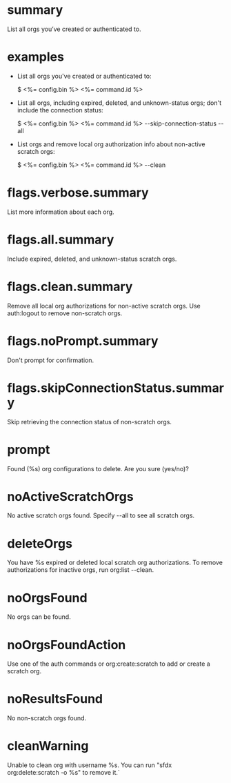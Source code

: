 # summary

List all orgs you’ve created or authenticated to.

# examples

- List all orgs you've created or authenticated to:

  $ <%= config.bin %> <%= command.id %>

- List all orgs, including expired, deleted, and unknown-status orgs; don't include the connection status:

  $ <%= config.bin %> <%= command.id %> --skip-connection-status --all

- List orgs and remove local org authorization info about non-active scratch orgs:

  $ <%= config.bin %> <%= command.id %> --clean

# flags.verbose.summary

List more information about each org.

# flags.all.summary

Include expired, deleted, and unknown-status scratch orgs.

# flags.clean.summary

Remove all local org authorizations for non-active scratch orgs. Use auth:logout to remove non-scratch orgs.

# flags.noPrompt.summary

Don't prompt for confirmation.

# flags.skipConnectionStatus.summary

Skip retrieving the connection status of non-scratch orgs.

# prompt

Found (%s) org configurations to delete. Are you sure (yes/no)?

# noActiveScratchOrgs

No active scratch orgs found. Specify --all to see all scratch orgs.

# deleteOrgs

You have %s expired or deleted local scratch org authorizations. To remove authorizations for inactive orgs, run org:list --clean.

# noOrgsFound

No orgs can be found.

# noOrgsFoundAction

Use one of the auth commands or org:create:scratch to add or create a scratch org.

# noResultsFound

No non-scratch orgs found.

# cleanWarning

Unable to clean org with username %s. You can run "sfdx org:delete:scratch -o %s" to remove it.`
